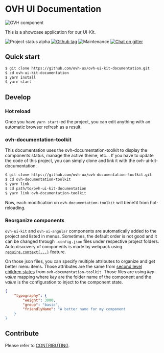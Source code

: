 # OVH UI Documentation

![OVH component](https://user-images.githubusercontent.com/3379410/27423240-3f944bc4-5731-11e7-87bb-3ff603aff8a7.png)

This is a showcase application for our UI-Kit.

![Project status alpha](https://img.shields.io/badge/status-alpha-blue.svg) [![Github tag](https://img.shields.io/github/tag/ovh-ux/ovh-ui-kit-documentation.svg)]() ![Maintenance](https://img.shields.io/maintenance/yes/2018.svg) [![Chat on gitter](https://img.shields.io/gitter/room/ovh/ux.svg)](https://gitter.im/ovh/ux)

## Quick start

```bash
$ git clone https://github.com/ovh-ux/ovh-ui-kit-documentation.git
$ cd ovh-ui-kit-documentation
$ yarn install
$ yarn start
```

## Develop

### Hot reload

Once you have `yarn start`-ed the project, you can edit anything with an automatic browser refresh as a result.

### ovh-documentation-toolkit

This documentation uses the ovh-documentation-toolkit to display the components status, manage the active theme, etc...
If you have to update the code of this project, you can simply clone and link it with the ovh-ui-kit-documentation.

```bash
$ git clone https://github.com/ovh-ux/ovh-documentation-toolkit.git
$ cd ovh-documentation-toolkit
$ yarn link
$ cd path/to/ovh-ui-kit-documentation
$ yarn link ovh-documentation-toolkit
```

Now, each modification on `ovh-documentation-toolkit` will benefit from hot-reloading.

### Reorganize components

`ovh-ui-kit` and `ovh-ui-angular` components are automatically added to the project and listed in menus. Sometimes, the default order is not good and it can be changed through `.config.json` files under respective project folders. Auto discovery of components is made by webpack using [`require.context(...)`](https://webpack.js.org/guides/dependency-management/#require-context) feature.

On those json files, you can specify multiple attributes to organize and get better menu items. Those attributes are the same from [second level children states](https://github.com/ovh-ux/ovh-documentation-toolkit/blob/master/README.md) from `ovh-documentation-toolkit`. Those files are using *key-value* mapping where *key* are the folder name of the component and the *value* is the configuration to inject to the component state.

```json
{
    "typography": {
        "weight": 3000,
        "group": "basic",
        "friendlyName": "A better name for my component
    }
}
```

## Contribute

Please refer to [CONTRIBUTING](CONTRIBUTING.md).

